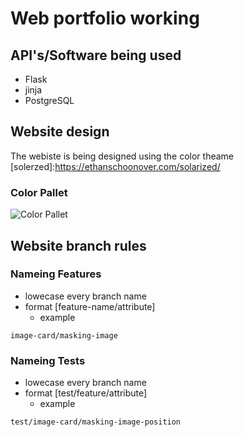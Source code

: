 # Web portfolio working

## API's/Software being used

* Flask 
* jinja 
* PostgreSQL

## Website design 

The webiste is being designed using the color theame [solerzed]:https://ethanschoonover.com/solarized/

### Color Pallet 

![Color Pallet](https://github.com/jaibeer72/jaibeer72.github.io/blob/PortfolioWebsite/ReadmeResources/solarized-palette.png "Add later")

## Website branch rules

### Nameing Features 

* lowecase every branch name
* format [feature-name/attribute]
    * example 
```git
image-card/masking-image
``` 

### Nameing Tests 

* lowecase every branch name
* format [test/feature/attribute]
    * example 
```git
test/image-card/masking-image-position
``` 
